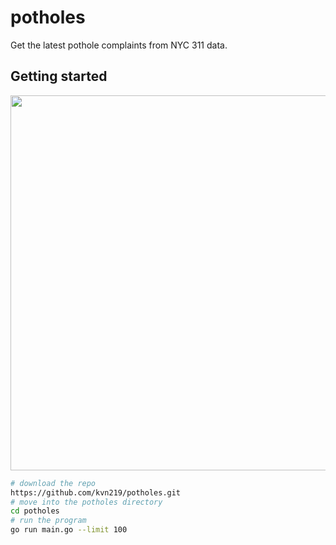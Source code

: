 # potholes

Get the latest pothole complaints from NYC 311 data.

## Getting started

<a href="https://asciinema.org/a/BKSko6AGQclfJ28WcwHwKk2Ex?autoplay=1&&theme=solarized-dark"><img src="https://asciinema.org/a/BKSko6AGQclfJ28WcwHwKk2Ex.png" width="600"/></a>

```bash
# download the repo
https://github.com/kvn219/potholes.git
# move into the potholes directory
cd potholes
# run the program
go run main.go --limit 100
```
